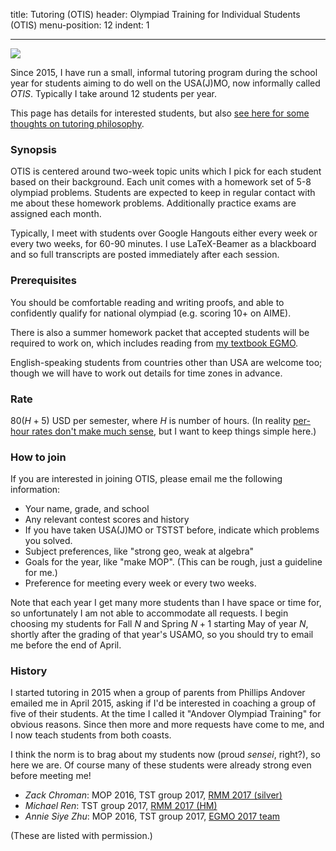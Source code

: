 title: Tutoring (OTIS)
header: Olympiad Training for Individual Students (OTIS)
menu-position: 12
indent: 1

---

<img src="static/calvin-education.gif" />

Since 2015, I have run a small,
informal tutoring program during the school year
for students aiming to do well on the USA(J)MO,
now informally called *OTIS*.
Typically I take around 12 students per year.

This page has details for interested students, but also
[see here for some thoughts on tutoring philosophy][tutor].

### Synopsis
OTIS is centered around two-week topic units
which I pick for each student based on their background.
Each unit comes with a homework set of 5-8 olympiad problems.
Students are expected to keep in regular contact with me
about these homework problems.
Additionally practice exams are assigned each month.

Typically, I meet with students over Google Hangouts
either every week or every two weeks, for 60-90 minutes.
I use LaTeX-Beamer as a blackboard and so full transcripts are posted
immediately after each session.

### Prerequisites
You should be comfortable reading and writing proofs,
and able to confidently qualify for national olympiad
(e.g. scoring 10+ on AIME).

There is also a summer homework packet that accepted students
will be required to work on,
which includes reading from [my textbook EGMO][geombook].

English-speaking students from countries other than USA are welcome too;
though we will have to work out details for time zones in advance.

### Rate
$80(H+5)$ USD per semester,
where $H$ is number of hours.
(In reality [per-hour rates don't make much sense][tutor],
but I want to keep things simple here.)

### How to join
If you are interested in joining OTIS,
please email me the following information:

* Your name, grade, and school
* Any relevant contest scores and history
* If you have taken USA(J)MO or TSTST before, indicate which problems you solved.
* Subject preferences, like "strong geo, weak at algebra"
* Goals for the year, like "make MOP".
  (This can be rough, just a guideline for me.)
* Preference for meeting every week or every two weeks.

Note that each year I get many more students than I have space or time for,
so unfortunately I am not able to accommodate all requests.
I begin choosing my students for Fall $N$ and Spring $N+1$
starting May of year $N$, shortly after the grading of that year's USAMO,
so you should try to email me before the end of April.

### History
I started tutoring in 2015 when a group of parents
from Phillips Andover emailed me in April 2015,
asking if I'd be interested in coaching a group of five of their students.
At the time I called it "Andover Olympiad Training" for obvious reasons.
Since then more and more requests have come to me,
and I now teach students from both coasts.

I think the norm is to brag about my students now
(proud *sensei*, right?), so here we are.
Of course many of these students
were already strong even before meeting me!

* *Zack Chroman*: MOP 2016, TST group 2017,
  [RMM 2017 (silver)](http://rmms.lbi.ro/rmm2017/index.php?id=results_math)
* *Michael Ren*: TST group 2017,
  [RMM 2017 (HM)](http://rmms.lbi.ro/rmm2017/index.php?id=results_math)
* *Annie Siye Zhu*: MOP 2016, TST group 2017,
  [EGMO 2017 team](https://www.egmo.org/registration/2017/person212)

(These are listed with permission.)

[tutor]: https://usamo.wordpress.com/2016/02/07/stop-paying-me-per-hour/
[geombook]: geombook.html
